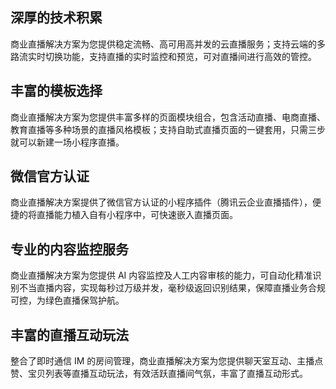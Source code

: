## 深厚的技术积累
商业直播解决方案为您提供稳定流畅、高可用高并发的云直播服务；支持云端的多路流实时切换功能，支持直播的实时监控和预览，可对直播间进行高效的管控。

## 丰富的模板选择
商业直播解决方案为您提供丰富多样的页面模块组合，包含活动直播、电商直播、教育直播等多种场景的直播风格模板；支持自助式直播页面的一键套用，只需三步就可以新建一场小程序直播。

## 微信官方认证
商业直播解决方案提供了微信官方认证的小程序插件（腾讯云企业直播插件），便捷的将直播能力植入自有小程序中，可快速嵌入直播页面。

## 专业的内容监控服务
商业直播解决方案为您提供 AI 内容监控及人工内容审核的能力，可自动化精准识别不当直播内容，实现每秒过万级并发，毫秒级返回识别结果，保障直播业务合规可控，为绿色直播保驾护航。

## 丰富的直播互动玩法
整合了即时通信 IM 的房间管理，商业直播解决方案为您提供聊天室互动、主播点赞、宝贝列表等直播互动玩法，有效活跃直播间气氛，丰富了直播互动形式。
